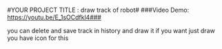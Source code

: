 
#YOUR PROJECT TITLE : draw track of robot#
###Video Demo: https://youtu.be/E_1sOCdfkl4###

you can delete and save track in history and draw it 
if you want just draw you have icon for this 



